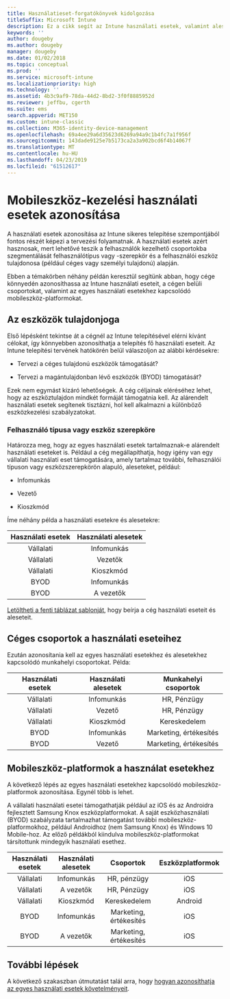 ```yaml
---
title: Használatieset-forgatókönyvek kidolgozása
titleSuffix: Microsoft Intune
description: Ez a cikk segít az Intune használati esetek, valamint alesetek azonosításában a Microsoft Intune felhőalapú implementációja esetében.
keywords: ''
author: dougeby
ms.author: dougeby
manager: dougeby
ms.date: 01/02/2018
ms.topic: conceptual
ms.prod: ''
ms.service: microsoft-intune
ms.localizationpriority: high
ms.technology: ''
ms.assetid: 4b3c9af9-78da-44d2-8bd2-3f0f8885952d
ms.reviewer: jeffbu, cgerth
ms.suite: ems
search.appverid: MET150
ms.custom: intune-classic
ms.collection: M365-identity-device-management
ms.openlocfilehash: 69a4ee29a6d35623d6269a94a9c1b4fc7a1f956f
ms.sourcegitcommit: 143dade9125e7b5173ca2a3a902bcd6f4b14067f
ms.translationtype: MT
ms.contentlocale: hu-HU
ms.lasthandoff: 04/23/2019
ms.locfileid: "61512617"
---
```

# <a name="identify-mobile-device-management-use-case-scenarios"></a>Mobileszköz-kezelési használati esetek azonosítása

A használati esetek azonosítása az Intune sikeres telepítése szempontjából fontos részét képezi a tervezési folyamatnak. A használati esetek azért hasznosak, mert lehetővé teszik a felhasználók kezelhető csoportokba szegmentálását felhasználótípus vagy -szerepkör és a felhasználói eszköz tulajdonosa (például céges vagy személyi tulajdonú) alapján.

Ebben a témakörben néhány példán keresztül segítünk abban, hogy cége könnyedén azonosíthassa az Intune használati eseteit, a cégen belüli csoportokat, valamint az egyes használati esetekhez kapcsolódó mobileszköz-platformokat.

## <a name="device-ownership"></a>Az eszközök tulajdonjoga
Első lépésként tekintse át a cégnél az Intune telepítésével elérni kívánt célokat, így könnyebben azonosíthatja a telepítés fő használati eseteit. Az Intune telepítési tervének hatókörén belül válaszoljon az alábbi kérdésekre:

-   Tervezi a céges tulajdonú eszközök támogatását?

-   Tervezi a magántulajdonban lévő eszközök (BYOD) támogatását?

Ezek nem egymást kizáró lehetőségek. A cég céljainak eléréséhez lehet, hogy az eszköztulajdon mindkét formáját támogatnia kell. Az alárendelt használati esetek segítenek tisztázni, hol kell alkalmazni a különböző eszközkezelési szabályzatokat.

### <a name="user-type-or-device-role"></a>Felhasználó típusa vagy eszköz szerepköre

Határozza meg, hogy az egyes használati esetek tartalmaznak-e alárendelt használati eseteket is. Például a cég megállapíthatja, hogy igény van egy vállalati használati eset támogatására, amely tartalmaz további, felhasználói típuson vagy eszközszerepkörön alapuló, aleseteket, például:

-   Infomunkás

-   Vezető

-   Kioszkmód

Íme néhány példa a használati esetekre és alesetekre:

| **Használati esetek** | **Használati alesetek** |
|:---:|:---:|
| Vállalati | Infomunkás |              
| Vállalati | Vezetők |           
| Vállalati | Kioszkmód |
| BYOD | Infomunkás |           
| BYOD | A vezetők |

[Letöltheti a fenti táblázat sablonját](https://gallery.technet.microsoft.com/Intune-deployment-planning-fae156c2?redir=0), hogy beírja a cég használati eseteit és aleseteit.

## <a name="organizational-groups-for-your-scenarios"></a>Céges csoportok a használati eseteihez

Ezután azonosítania kell az egyes használati esetekhez és alesetekhez kapcsolódó munkahelyi csoportokat. Példa:

| **Használati esetek** | **Használati alesetek** | **Munkahelyi csoportok** |
|:---:|:---:|:---:|
| Vállalati | Infomunkás | HR, Pénzügy |               
| Vállalati | Vezető | HR, Pénzügy |            
| Vállalati | Kioszkmód | Kereskedelem |
| BYOD | Infomunkás | Marketing, értékesítés |            
| BYOD | Vezető | Marketing, értékesítés |


## <a name="mobile-device-platforms-for-your-scenarios"></a>Mobileszköz-platformok a használat esetekhez

A következő lépés az egyes használati esetekhez kapcsolódó mobileszköz-platformok azonosítása. Egynél több is lehet.

A vállalati használati esetei támogathatják például az iOS és az Androidra fejlesztett Samsung Knox eszközplatformokat. A saját eszközhasználati (BYOD) szabályzata tartalmazhat támogatást további mobileszköz-platformokhoz, például Androidhoz (nem Samsung Knox) és Windows 10 Mobile-hoz. Az előző példákból kiindulva mobileszköz-platformokat társítottunk mindegyik használati esethez.

| **Használati esetek** | **Használati alesetek** | **Csoportok** | **Eszközplatformok** |   
|:---:|:---:|:---:|:---:|
| Vállalati | Infomunkás | HR, pénzügy | iOS |                                                           
| Vállalati | A vezetők | HR, Pénzügy | iOS |                                                           
| Vállalati | Kioszkmód | Kereskedelem | Android |
| BYOD | Infomunkás | Marketing, értékesítés | iOS |                                                           
| BYOD | A vezetők | Marketing, értékesítés | iOS |

## <a name="next-steps"></a>További lépések

A következő szakaszban útmutatást talál arra, hogy [hogyan azonosíthatja az egyes használati esetek követelményeit](planning-guide-requirements.md).
